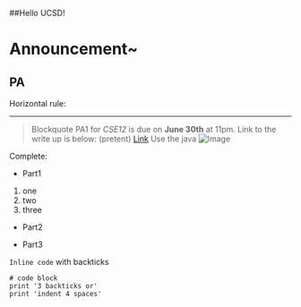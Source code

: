 ##Hello UCSD!
# Announcement~
## PA
Horizontal rule:

---
> Blockquote
PA1 for *CSE12* is due on **June 30th** at 11pm.
Link to the write up is below:
(pretent) [Link](https://piazza.com/class_profile/get_resource/l4hn5gwv6b163w/l4zxsililgt53u)
Use the java
![Image](https://www.oracle.com/emea/news/announcement/oracle-announces-java-16-2021-03-16/)

Complete:
* Part1
1. one
2. two
3. three

* Part2

* Part3

`Inline code` with backticks

```
# code block
print '3 backticks or'
print 'indent 4 spaces'
```
